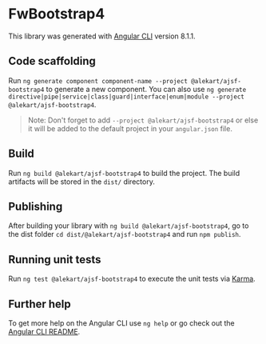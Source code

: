 # FwBootstrap4

This library was generated with [Angular CLI](https://github.com/angular/angular-cli) version 8.1.1.

## Code scaffolding

Run `ng generate component component-name --project @alekart/ajsf-bootstrap4` to generate a new component. You can also use `ng generate directive|pipe|service|class|guard|interface|enum|module --project @alekart/ajsf-bootstrap4`.
> Note: Don't forget to add `--project @alekart/ajsf-bootstrap4` or else it will be added to the default project in your `angular.json` file. 

## Build

Run `ng build @alekart/ajsf-bootstrap4` to build the project. The build artifacts will be stored in the `dist/` directory.

## Publishing

After building your library with `ng build @alekart/ajsf-bootstrap4`, go to the dist folder `cd dist/@alekart/ajsf-bootstrap4` and run `npm publish`.

## Running unit tests

Run `ng test @alekart/ajsf-bootstrap4` to execute the unit tests via [Karma](https://karma-runner.github.io).

## Further help

To get more help on the Angular CLI use `ng help` or go check out the [Angular CLI README](https://github.com/angular/angular-cli/blob/master/README.md).
